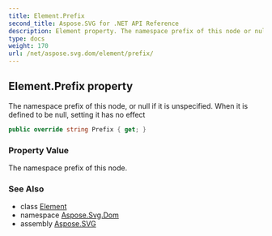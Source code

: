 ```yaml
---
title: Element.Prefix
second_title: Aspose.SVG for .NET API Reference
description: Element property. The namespace prefix of this node or null if it is unspecified. When it is defined to be null setting it has no effect
type: docs
weight: 170
url: /net/aspose.svg.dom/element/prefix/
---
```

## Element.Prefix property

The namespace prefix of this node, or null if it is unspecified. When it is defined to be null, setting it has no effect

```csharp
public override string Prefix { get; }
```

### Property Value

The namespace prefix of this node.

### See Also

* class [Element](../)
* namespace [Aspose.Svg.Dom](../../element/)
* assembly [Aspose.SVG](../../../)
